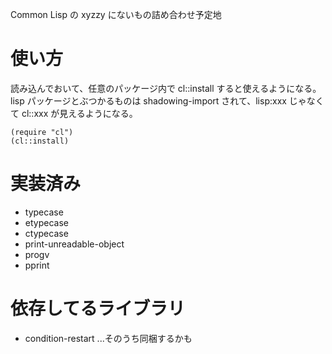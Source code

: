 Common Lisp の xyzzy にないもの詰め合わせ予定地


使い方
======
読み込んでおいて、任意のパッケージ内で cl::install すると使えるようになる。
lisp パッケージとぶつかるものは shadowing-import されて、lisp:xxx じゃなくて cl::xxx が見えるようになる。

    (require "cl")
    (cl::install)


実装済み
========
- typecase
- etypecase
- ctypecase
- print-unreadable-object
- progv
- pprint


依存してるライブラリ
====================
- condition-restart ...そのうち同梱するかも


